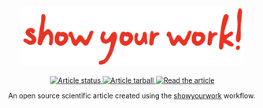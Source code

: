 <p align="center">
<a href="https://github.com/showyourwork/showyourwork">
<img width = "450" src="https://raw.githubusercontent.com/showyourwork/.github/main/images/showyourwork.png" alt="showyourwork"/>
</a>
<br>
<br>
<a href="https://github.com/jacob-hjortlund/astronomical_data_processing/actions/workflows/build.yml">
<img src="https://github.com/jacob-hjortlund/astronomical_data_processing/actions/workflows/build.yml/badge.svg?branch=main" alt="Article status"/>
</a>
<a href="https://github.com/jacob-hjortlund/astronomical_data_processing/raw/main-pdf/arxiv.tar.gz">
<img src="https://img.shields.io/badge/article-tarball-blue.svg?style=flat" alt="Article tarball"/>
</a>
<a href="https://github.com/jacob-hjortlund/astronomical_data_processing/raw/main-pdf/ms.pdf">
<img src="https://img.shields.io/badge/article-pdf-blue.svg?style=flat" alt="Read the article"/>
</a>
</p>

An open source scientific article created using the [showyourwork](https://github.com/showyourwork/showyourwork) workflow.
